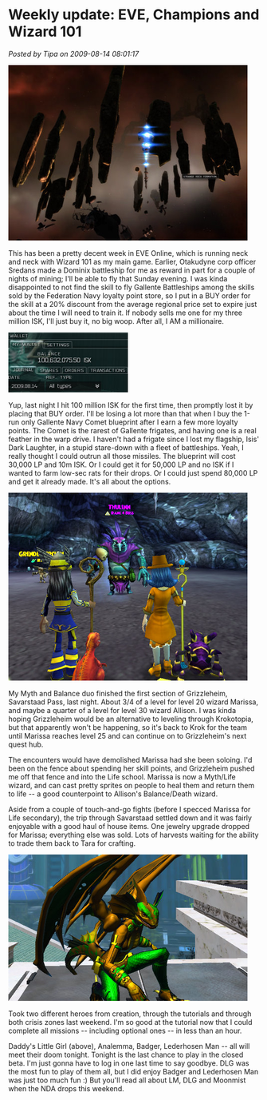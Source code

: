 # Weekly update: EVE, Champions and Wizard 101

*Posted by Tipa on 2009-08-14 08:01:17*

![WTF is the story with this?](../uploads/2009/08/ExeFile-2009-08-13-21-09-39-94.jpg "WTF is the story with this?")

This has been a pretty decent week in EVE Online, which is running neck and neck with Wizard 101 as my main game. Earlier, Otakudyne corp officer Sredans made a Dominix battleship for me as reward in part for a couple of nights of mining; I'll be able to fly that Sunday evening. I was kinda disappointed to not find the skill to fly Gallente Battleships among the skills sold by the Federation Navy loyalty point store, so I put in a BUY order for the skill at a 20% discount from the average regional price set to expire just about the time I will need to train it. If nobody sells me one for my three million ISK, I'll just buy it, no big woop. After all, I AM a millionaire.

![I'm a hundred millionaire!](../uploads/2009/08/ExeFile-2009-08-13-23-05-43-40.jpg "I'm a hundred millionaire!")

Yup, last night I hit 100 million ISK for the first time, then promptly lost it by placing that BUY order. I'll be losing a lot more than that when I buy the 1-run only Gallente Navy Comet blueprint after I earn a few more loyalty points. The Comet is the rarest of Gallente frigates, and having one is a real feather in the warp drive. I haven't had a frigate since I lost my flagship, Isis' Dark Laughter, in a stupid stare-down with a fleet of battleships. Yeah, I really thought I could outrun all those missiles. The blueprint will cost 30,000 LP and 10m ISK. Or I could get it for 50,000 LP and no ISK if I wanted to farm low-sec rats for their drops. Or I could just spend 80,000 LP and get it already made. It's all about the options.

![Savarstaad Pass](../uploads/2009/08/WizardGraphicalClient-2009-08-14-00-05-13-35.jpg "Savarstaad Pass")

My Myth and Balance duo finished the first section of Grizzleheim, Savarstaad Pass, last night. About 3/4 of a level for level 20 wizard Marissa, and maybe a quarter of a level for level 30 wizard Allison. I was kinda hoping Grizzleheim would be an alternative to leveling through Krokotopia, but that apparently won't be happening, so it's back to Krok for the team until Marissa reaches level 25 and can continue on to Grizzleheim's next quest hub.

The encounters would have demolished Marissa had she been soloing. I'd been on the fence about spending her skill points, and Grizzleheim pushed me off that fence and into the Life school. Marissa is now a Myth/Life wizard, and can cast pretty sprites on people to heal them and return them to life -- a good counterpoint to Allison's Balance/Death wizard.

Aside from a couple of touch-and-go fights (before I specced Marissa for Life secondary), the trip through Savarstaad settled down and it was fairly enjoyable with a good haul of house items. One jewelry upgrade dropped for Marissa; everything else was sold. Lots of harvests waiting for the ability to trade them back to Tara for crafting.

![Daddy's Little Girl](../uploads/2009/08/GameClient-2009-08-09-19-00-08-39.jpg "Daddy's Little Girl")

Took two different heroes from creation, through the tutorials and through both crisis zones last weekend. I'm so good at the tutorial now that I could complete all missions -- including optional ones -- in less than an hour.

Daddy's Little Girl (above), Analemma, Badger, Lederhosen Man -- all will meet their doom tonight. Tonight is the last chance to play in the closed beta. I'm just gonna have to log in one last time to say goodbye. DLG was the most fun to play of them all, but I did enjoy Badger and Lederhosen Man was just too much fun :) But you'll read all about LM, DLG and Moonmist when the NDA drops this weekend.

